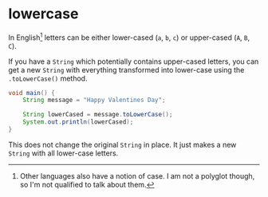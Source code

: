 # lowercase

In English[^otherlangs] letters can be either lower-cased (`a`, `b`, `c`) or upper-cased (`A`, `B`, `C`).

If you have a `String` which potentially contains upper-cased letters, you can get a new `String` with everything
transformed into lower-case using the `.toLowerCase()` method.

```java
void main() {
    String message = "Happy Valentines Day";

    String lowerCased = message.toLowerCase();
    System.out.println(lowerCased);
}
```

This does not change the original `String` in place. It just makes a new `String` with all lower-case letters.


[^otherlangs]: Other languages also have a notion of case. I am not a polyglot though, so I'm not qualified
to talk about them.
